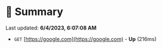 # 📖 Summary
Last updated: **6/4/2023, 6:07:08 AM**

- `GET` [https://google.com](https://google.com) - **Up** (216ms)
